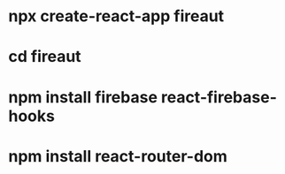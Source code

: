 
# npx create-react-app fireaut
# cd fireaut
# npm install firebase react-firebase-hooks
# npm install react-router-dom
